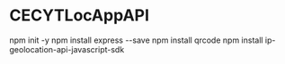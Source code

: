 # CECYTLocAppAPI

npm init -y 
npm install express --save
npm install qrcode
npm install ip-geolocation-api-javascript-sdk